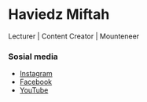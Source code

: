 # Haviedz Miftah
Lecturer | Content Creator | Mounteneer 
### Sosial media
- [Instagram](https://www.instagram.com/haviedzmiftah/) 
- [Facebook](https://www.youtube.com/@haviedzmiftah)
- [YouTube](https://www.youtube.com/@haviedzmiftah)
